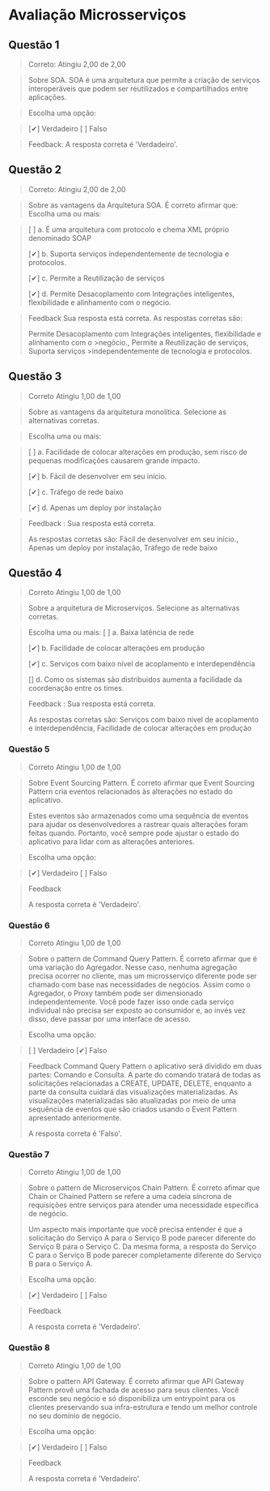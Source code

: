 # Avaliação Microsserviços

## Questão 1

>Correto: Atingiu 2,00 de 2,00

> Sobre SOA. SOA é uma arquitetura que permite a criação de serviços interoperáveis que podem ser reutilizados e compartilhados entre aplicações.

> Escolha uma opção:

>  [✔] Verdadeiro [ ] Falso

> Feedback:  A resposta correta é 'Verdadeiro'.

## Questão 2

>Correto: Atingiu 2,00 de 2,00

> Sobre as vantagens da Arquitetura SOA. É correto afirmar que: 
>  Escolha uma ou mais:

>  [ ] a. É uma arquitetura com protocolo e chema XML próprio denominado SOAP 
>
>  [✔] b. Suporta serviços independentemente de tecnologia e protocolos. 
>
>  [✔] c. Permite a Reutilização de serviços 
>
>  [✔] d. Permite Desacoplamento com Integrações inteligentes, flexibilidade e alinhamento com o negócio. 

> Feedback Sua resposta está correta.
> As respostas corretas são: 
>
> Permite Desacoplamento com Integrações inteligentes,  flexibilidade e alinhamento com o >negócio., Permite a Reutilização de serviços, Suporta serviços >independentemente de tecnologia e protocolos.

## Questão 3

> Correto Atingiu 1,00 de 1,00

> Sobre as vantagens da arquitetura monolítica. Selecione as alternativas corretas.

> Escolha uma ou mais:

>  [ ] a. Facilidade de  colocar alterações em produção, sem risco de pequenas modificações causarem grande impacto.
>
>  [✔] b. Fácil de desenvolver em seu início. 
>
>  [✔] c. Tráfego de rede baixo 
>
>  [✔] d. Apenas um deploy por instalação 

> Feedback :
> Sua resposta está correta.
>
> As respostas corretas são: 
>  Fácil de desenvolver em seu início., Apenas um deploy por instalação, Tráfego de rede baixo

## Questão 4
> Correto Atingiu 1,00 de 1,00

> Sobre a arquitetura de Microserviços. Selecione as alternativas corretas.

> Escolha uma ou mais:
>  [ ] a. Baixa latência de rede
>
>  [✔] b. Facilidade de colocar alterações em produção 
>
>  [✔] c.  Serviços com baixo nível de acoplamento e interdependência 
>
>  [] d. Como os sistemas são distribuidos aumenta a facilidade da coordenação entre os times.
>

> Feedback :
> Sua resposta está correta.
>
>As respostas corretas são:  Serviços com baixo nível de acoplamento e interdependência, Facilidade de colocar alterações em produção

### Questão 5

> Correto Atingiu 1,00 de 1,00

> Sobre Event Sourcing Pattern. É correto afirmar que Event Sourcing Pattern cria eventos relacionados às alterações no estado do aplicativo. 
>
> Estes eventos são armazenados como uma sequência de eventos para ajudar os desenvolvedores a rastrear quais alterações foram feitas quando. Portanto, você sempre pode ajustar o estado do aplicativo para lidar com as alterações anteriores.

>Escolha uma opção:

>  [✔] Verdadeiro [ ] Falso

> Feedback
>
> A resposta correta é 'Verdadeiro'.

### Questão 6
> Correto Atingiu 1,00 de 1,00

> Sobre o pattern de Command Query Pattern. É correto afirmar que é uma variação do Agregador. Nesse caso, nenhuma agregação precisa ocorrer no cliente, mas um microsserviço diferente pode ser chamado com base nas necessidades de negócios. Assim como o Agregador, o Proxy também pode ser dimensionado independentemente. Você pode fazer isso onde cada serviço individual não precisa ser exposto ao consumidor e, ao invés vez disso, deve passar por uma interface de acesso.

>Escolha uma opção:

>  [ ] Verdadeiro [✔] Falso 

> Feedback
> Command Query Pattern o aplicativo será dividido em duas partes: Comando e Consulta. A parte do comando tratará de todas as solicitações relacionadas a CREATE, UPDATE, DELETE, enquanto a parte da consulta cuidará das visualizações materializadas. As visualizações materializadas são atualizadas por meio de uma sequência de eventos que são criados usando o Event Pattern apresentado anteriormente.
>
> A resposta correta é 'Falso'.

### Questão 7
> Correto Atingiu 1,00 de 1,00

> Sobre o pattern de Microserviços Chain Pattern. É correto afimar que Chain or Chained Pattern se refere a uma cadeia síncrona de requisições entre serviços para atender uma necessidade específica de negócio. 
>
>Um aspecto mais importante que você precisa entender é que a solicitação do Serviço A para o Serviço B pode parecer diferente do Serviço B para o Serviço C. Da mesma forma, a resposta do Serviço C para o Serviço B pode parecer completamente diferente do Serviço B para o Serviço A.

>Escolha uma opção:

>  [✔] Verdadeiro [ ] Falso 

> Feedback
>
>A resposta correta é 'Verdadeiro'.

### Questão 8
> Correto Atingiu 1,00 de 1,00

> Sobre o pattern API Gateway. É correto afirmar que API Gateway Pattern provê uma fachada de acesso para seus clientes. Você esconde seu negócio e só disponibiliza um entrypoint para os clientes preservando sua infra-estrutura e tendo um melhor controle no seu domínio de negócio.

>Escolha uma opção:

>  [✔] Verdadeiro [ ] Falso 

> Feedback
>
>A resposta correta é 'Verdadeiro'.
